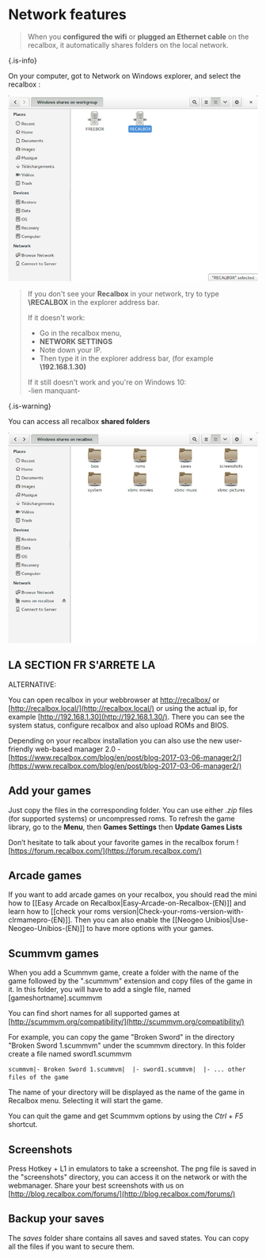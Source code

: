 # Network features


>When you **configured the wifi** or **plugged an Ethernet cable** on the recalbox, it automatically shares folders on the local network. 
>
{.is-info}

On your computer, got to Network on Windows explorer, and select the recalbox :

![](./recalbox-network1.jpg)


>If you don't see your **Recalbox** in your network, try to type **\\RECALBOX** in the explorer address bar. 
>
>If it doesn't work:
>
>* Go in the recalbox menu, 
>* **NETWORK SETTINGS**
>* Note down your IP. 
>* Then type it in the explorer address bar,  \(for example **\\192.168.1.30\)**
>
>If it still doesn't work and you're on Windows 10:  
>-lien manquant-
>
{.is-warning}

You can access all recalbox **shared folders** 

![](./recalbox-network2.jpg)

## ​LA SECTION FR S'ARRETE LA



ALTERNATIVE:

You can open recalbox in your webbrowser at [http://recalbox/](http://recalbox/) or [http://recalbox.local/](http://recalbox.local/) or using the actual ip, for example [http://192.168.1.30](http://192.168.1.30/). There you can see the system status, configure recalbox and also upload ROMs and BIOS.

Depending on your recalbox installation you can also use the new user-friendly web-based manager 2.0 - [https://www.recalbox.com/blog/en/post/blog-2017-03-06-manager2/](https://www.recalbox.com/blog/en/post/blog-2017-03-06-manager2/)​

## Add your games

Just copy the files in the corresponding folder. You can use either _.zip_ files \(for supported systems\) or uncompressed roms. To refresh the game library, go to the **Menu**, then **Games Settings** then **Update Games Lists**

Don’t hesitate to talk about your favorite games in the recalbox forum ! [https://forum.recalbox.com/](https://forum.recalbox.com/)

## Arcade games

​If you want to add arcade games on your recalbox, you should read the mini how to \[\[Easy Arcade on Recalbox\|Easy-Arcade-on-Recalbox-\(EN\)\]\] and learn how to \[\[check your roms version\|Check-your-roms-version-with-clrmamepro-\(EN\)\]\]. Then you can also enable the \[\[Neogeo Unibios\|Use-Neogeo-Unibios-\(EN\)\]\] to have more options with your games.

## Scummvm games

When you add a Scummvm game, create a folder with the name of the game followed by the ".scummvm" extension and copy files of the game in it. In this folder, you will have to add a single file, named \[gameshortname\].scummvm

You can find short names for all supported games at [http://scummvm.org/compatibility/](http://scummvm.org/compatibility/)​

For example, you can copy the game "Broken Sword" in the directory "Broken Sword 1.scummvm" under the scummvm directory. In this folder create a file named sword1.scummvm

```text
scummvm|- Broken Sword 1.scummvm|  |- sword1.scummvm|  |- ... other files of the game
```

The name of your directory will be displayed as the name of the game in Recalbox menu. Selecting it will start the game.

You can quit the game and get Scummvm options by using the _Ctrl_ + _F5_ shortcut.

## Screenshots

Press Hotkey + L1 in emulators to take a screenshot. The png file is saved in the "screenshots" directory, you can access it on the network or with the webmanager. Share your best screenshots with us on [http://blog.recalbox.com/forums/](http://blog.recalbox.com/forums/)​

## Backup your saves

The _saves_ folder share contains all saves and saved states. You can copy all the files if you want to secure them.

